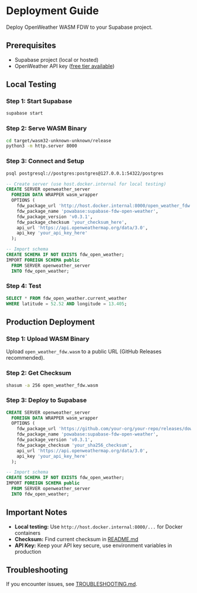 # Deployment Guide

Deploy OpenWeather WASM FDW to your Supabase project.

## Prerequisites

- Supabase project (local or hosted)
- OpenWeather API key ([free tier available](https://openweathermap.org/api/one-call-3))

## Local Testing

### Step 1: Start Supabase
```bash
supabase start
```

### Step 2: Serve WASM Binary
```bash
cd target/wasm32-unknown-unknown/release
python3 -m http.server 8000
```

### Step 3: Connect and Setup
```bash
psql postgresql://postgres:postgres@127.0.0.1:54322/postgres
```

```sql
-- Create server (use host.docker.internal for local testing)
CREATE SERVER openweather_server
  FOREIGN DATA WRAPPER wasm_wrapper
  OPTIONS (
    fdw_package_url 'http://host.docker.internal:8000/open_weather_fdw.wasm',
    fdw_package_name 'powabase:supabase-fdw-open-weather',
    fdw_package_version 'v0.3.1',
    fdw_package_checksum 'your_checksum_here',
    api_url 'https://api.openweathermap.org/data/3.0',
    api_key 'your_api_key_here'
  );

-- Import schema
CREATE SCHEMA IF NOT EXISTS fdw_open_weather;
IMPORT FOREIGN SCHEMA public
  FROM SERVER openweather_server
  INTO fdw_open_weather;
```

### Step 4: Test
```sql
SELECT * FROM fdw_open_weather.current_weather
WHERE latitude = 52.52 AND longitude = 13.405;
```

## Production Deployment

### Step 1: Upload WASM Binary
Upload `open_weather_fdw.wasm` to a public URL (GitHub Releases recommended).

### Step 2: Get Checksum
```bash
shasum -a 256 open_weather_fdw.wasm
```

### Step 3: Deploy to Supabase
```sql
CREATE SERVER openweather_server
  FOREIGN DATA WRAPPER wasm_wrapper
  OPTIONS (
    fdw_package_url 'https://github.com/your-org/your-repo/releases/download/v0.3.1/open_weather_fdw.wasm',
    fdw_package_name 'powabase:supabase-fdw-open-weather',
    fdw_package_version 'v0.3.1',
    fdw_package_checksum 'your_sha256_checksum',
    api_url 'https://api.openweathermap.org/data/3.0',
    api_key 'your_api_key_here'
  );

-- Import schema
CREATE SCHEMA IF NOT EXISTS fdw_open_weather;
IMPORT FOREIGN SCHEMA public
  FROM SERVER openweather_server
  INTO fdw_open_weather;
```

## Important Notes

- **Local testing:** Use `http://host.docker.internal:8000/...` for Docker containers
- **Checksum:** Find current checksum in [README.md](../../README.md#release-information)
- **API Key:** Keep your API key secure, use environment variables in production

## Troubleshooting

If you encounter issues, see [TROUBLESHOOTING.md](TROUBLESHOOTING.md).
